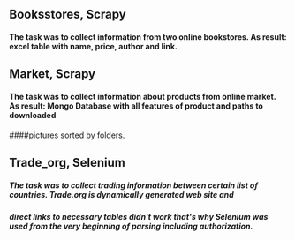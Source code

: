 ## Booksstores, Scrapy
#### The task was to collect information from two online bookstores. As result: excel table with name, price, author and link. 

## Market, Scrapy

#### The task was to collect information about products from online market. As result: Mongo Database with all features of product and paths to downloaded
####pictures sorted by folders. 


## Trade_org, Selenium

##### The task was to collect trading information between certain list of countries. Trade.org is dynamically generated web site and 
##### direct links to necessary tables didn't work that's why Selenium was used from the very beginning of parsing including authorization.
